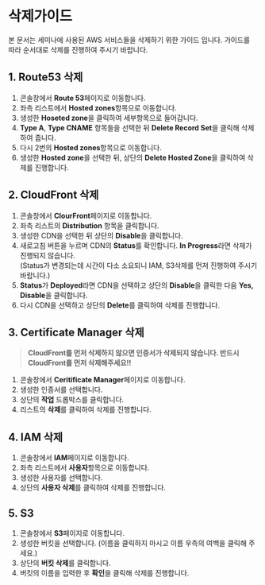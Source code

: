 # 삭제가이드
본 문서는 세미나에 사용된 AWS 서비스들을 삭제하기 위한 가이드 입니다. 가이드를 따라 순서대로 삭제를 진행하여 주시기 바랍니다.

## 1. Route53 삭제
1. 콘솔창에서 **Route 53**페이지로 이동합니다.
2. 좌측 리스트에서 **Hosted zones**항목으로 이동합니다.
3. 생성한 **Hoseted zone**을 클릭하여 세부항목으로 들어갑니다.
4. **Type A**, **Type CNAME** 항목들을 선택한 뒤 **Delete Record Set**을 클릭해 삭제하여 줍니다.
5. 다시 2번의 **Hosted zones**항목으로 이동합니다.
6. 생성한 **Hosted zone**을 선택한 뒤, 상단의 **Delete Hosted Zone**을 클릭하여 삭제를 진행합니다.

## 2. CloudFront 삭제
1. 콘솔창에서 **ClourFront**페이지로 이동합니다.
2. 좌측 리스트의 **Distribution** 항목을 클릭합니다.
3. 생성한 CDN을 선택한 뒤 상단의 **Disable**을 클릭합니다.
4. 새로고침 버튼을 누르며 CDN의 **Status**를 확인합니다. **In Progress**라면 삭제가 진행되지 않습니다. <br>(Status가 변경되는데 시간이 다소 소요되니 IAM, S3삭제를 먼저 진행하여 주시기 바랍니다.)
4. **Status**가 **Deployed**라면 CDN을 선택하고 상단의 **Disable**을 클릭한 다음 **Yes, Disable**을 클릭합니다.
5. 다시 CDN을 선택하고 상단의 **Delete**를 클릭하여 삭제를 진행합니다.

## 3. Certificate Manager 삭제
>**CloudFront를 먼저 삭제하지 않으면 인증서가 삭제되지 않습니다. 반드시 CloudFront를 먼저 삭제해주세요!!**
1. 콘솔창에서 **Ceritificate Manager**페이지로 이동합니다.
2. 생성한 인증서를 선택합니다.
3. 상단의 **작업** 드롭박스를 클릭합니다.
4. 리스트의 **삭제**를 클릭하여 삭제를 진행합니다.

## 4. IAM 삭제
1. 콘솔창에서 **IAM**페이지로 이동합니다.
2. 좌측 리스트에서 **사용자**항목으로 이동합니다.
3. 생성한 사용자를 선택합니다.
4. 상단의 **사용자 삭제**를 클릭하여 삭제를 진행합니다.

## 5. S3
1. 콘솔창에서 **S3**페이지로 이동합니다.
2. 생성한 버킷을 선택합니다. (이름을 클릭하지 마시고 이름 우측의 여백을 클릭해 주세요.)
3. 상단의 **버킷 삭제**를 클릭합니다.
4. 버킷의 이름을 입력한 후 **확인**을 클릭해 삭제를 진행합니다.
